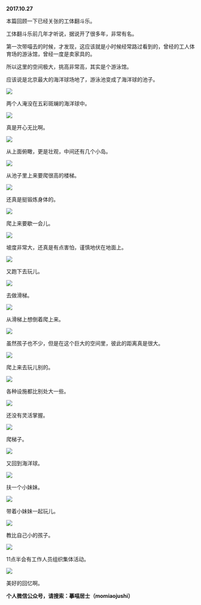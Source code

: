 
          
            
**2017.10.27**

本篇回顾一下已经关张的工体翻斗乐。

工体翻斗乐前几年才听说，据说开了很多年，非常有名。

第一次带喵去的时候，才发现，这应该就是小时候经常路过看到的，曾经的工人体育场的游泳馆，曾经一度是卖家具的。

所以这里的空间极大，挑高非常高，其实是个游泳馆。

应该说是北京最大的海洋球场地了，游泳池变成了海洋球的池子。




![](img/51001-bd3cdc376d3ddae3.jpg)




两个人淹没在五彩斑斓的海洋球中。




![](img/51001-f3f7deaaa5681a57.jpg)




真是开心无比啊。




![](img/51001-9b23a5ece18ace4a.jpg)




从上面俯瞰，更是壮观，中间还有几个小岛。




![](img/51001-fd3b29ca9aa265ba.jpg)




从池子里上来要爬很高的楼梯。




![](img/51001-3a07564a168def40.jpg)




还真是挺锻炼身体的。




![](img/51001-d0f96f2507bc9d80.jpg)




爬上来要歇一会儿。




![](img/51001-973401ec0e4ab46e.jpg)




坡度非常大，还真是有点害怕，谨慎地伏在地面上。




![](img/51001-eaae313411e5e0a4.jpg)




又跑下去玩儿。




![](img/51001-492007dcafda0f3d.jpg)




去做滑梯。




![](img/51001-246b3b948c402081.jpg)




从滑梯上想倒着爬上来。




![](img/51001-79336b4da19d0f68.jpg)




虽然孩子也不少，但是在这个巨大的空间里，彼此的距离真是很大。




![](img/51001-9304d0a82df98f8b.jpg)




爬上来去玩儿别的。




![](img/51001-543f4f14509cd99b.jpg)




各种设施都比别处大一些。




![](img/51001-7a31ef300a5cefe8.jpg)




还没有灵活掌握。




![](img/51001-2ec98c4eed929f7b.jpg)




爬梯子。




![](img/51001-a4ef468a89cb6a40.jpg)




又回到海洋球。




![](img/51001-7343bad27a09499b.jpg)




扶一个小妹妹。




![](img/51001-731aec4ef2ad89b8.jpg)




带着小妹妹一起玩儿。




![](img/51001-a6518a13c899d811.jpg)




教比自己小的孩子。




![](img/51001-8284782ca546b3b4.jpg)




11点半会有工作人员组织集体活动。




![](img/51001-ce71933700c1f2c4.jpg)




美好的回忆啊。


**个人微信公众号，请搜索：摹喵居士（momiaojushi）**

          
        